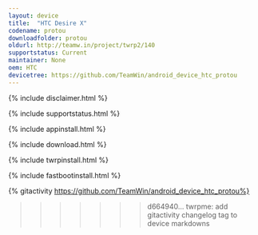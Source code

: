 ```yaml
---
layout: device
title:  "HTC Desire X"
codename: protou
downloadfolder: protou
oldurl: http://teamw.in/project/twrp2/140
supportstatus: Current
maintainer: None
oem: HTC
devicetree: https://github.com/TeamWin/android_device_htc_protou
---
```


{% include disclaimer.html %}

{% include supportstatus.html %}

{% include appinstall.html %}

{% include download.html %}

{% include twrpinstall.html %}

{% include fastbootinstall.html %}

{% gitactivity  https://github.com/TeamWin/android_device_htc_protou%}
>>>>>>> d664940... twrpme: add gitactivity changelog tag to device markdowns
